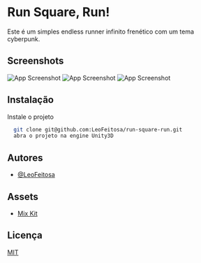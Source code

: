 
# Run Square, Run!

Este é um simples endless runner infinito frenético com um tema cyberpunk.

## Screenshots

![App Screenshot](https://img.itch.zone/aW1hZ2UvMTM0MDU1MC83ODAyOTgwLnBuZw==/250x600/MrPALV.png)
![App Screenshot](https://img.itch.zone/aW1hZ2UvMTM0MDU1MC83ODAyOTgyLnBuZw==/250x600/NlLYsq.png)
![App Screenshot](https://img.itch.zone/aW1hZ2UvMTM0MDU1MC83ODAyOTg1LnBuZw==/250x600/v4yZwe.png)


## Instalação

Instale o projeto

```bash
  git clone git@github.com:LeoFeitosa/run-square-run.git
  abra o projeto na engine Unity3D
```
    
## Autores

- [@LeoFeitosa](https://github.com/LeoFeitosa)


## Assets

 - [Mix Kit](https://mixkit.co/free-sound-effects/explosion/)


## Licença

[MIT](https://choosealicense.com/licenses/mit/)

